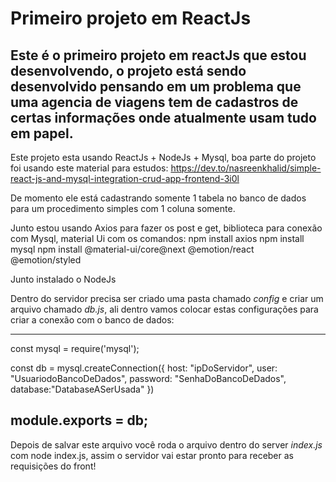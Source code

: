 # Primeiro projeto em ReactJs

## Este é o primeiro projeto em reactJs que estou desenvolvendo, o projeto está sendo desenvolvido pensando em um problema que uma agencia de viagens tem de cadastros de certas informações onde atualmente usam tudo em papel.

Este projeto esta usando ReactJs + NodeJs + Mysql, boa parte do projeto foi usando este material para estudos:
https://dev.to/nasreenkhalid/simple-react-js-and-mysql-integration-crud-app-frontend-3i0l

De momento ele está cadastrando somente 1 tabela no banco de dados para um procedimento simples com 1 coluna somente.

Junto estou usando Axios para fazer os post e get, biblioteca para conexão com Mysql, material Ui com os comandos:
npm install axios
npm install mysql
npm install @material-ui/core@next @emotion/react @emotion/styled

Junto instalado o NodeJs

Dentro do servidor precisa ser criado uma pasta chamado *config* e criar um arquivo chamado *db.js*, ali dentro vamos colocar estas configurações para criar a conexão com o banco de dados:

------
const mysql = require('mysql');

const db = mysql.createConnection({
host: "ipDoServidor",
user: "UsuariodoBancoDeDados",
password: "SenhaDoBancoDeDados",
database:"DatabaseASerUsada" 
})

module.exports = db;
--------

Depois de salvar este arquivo você roda o arquivo dentro do server *index.js* com node index.js, assim o servidor vai estar pronto para receber as requisições do front!
